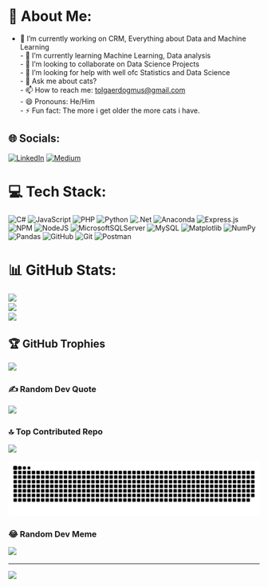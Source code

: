 <!--
**tolgaerdogmus/tolgaerdogmus** is a ✨ _special_ ✨ repository because its `README.md` (this file) appears on your GitHub profile.

Here are some ideas to get you started:

- 🔭 I’m currently working on CRM, Everything about Data and Machine Learning
- 🌱 I’m currently learning Machine Learning, Data analysis
- 👯 I’m looking to collaborate on Data Science Projects
- 🤔 I’m looking for help with well ofc Statistics and Data Science
- 💬 Ask me about cats?
- 😄 Pronouns: He/Him
- ⚡ Fun fact: The more i get older the more cats i have.
-->
# 💫 About Me:
- 🔭 I’m currently working on CRM, Everything about Data and Machine Learning<br>- 🌱 I’m currently learning Machine Learning, Data analysis<br>- 👯 I’m looking to collaborate on Data Science Projects<br>- 🤔 I’m looking for help with well ofc Statistics and Data Science<br>- 💬 Ask me about cats?<br>- 📫 How to reach me: tolgaerdogmus@gmail.com<br>- 😄 Pronouns: He/Him<br>- ⚡ Fun fact: The more i get older the more cats i have.


## 🌐 Socials:
[![LinkedIn](https://img.shields.io/badge/LinkedIn-%230077B5.svg?logo=linkedin&logoColor=white)](https://linkedin.com/in/tolgaerdogmus) [![Medium](https://img.shields.io/badge/Medium-12100E?logo=medium&logoColor=white)](https://medium.com/@tolgaerdogmus) 

# 💻 Tech Stack:
![C#](https://img.shields.io/badge/c%23-%23239120.svg?style=for-the-badge&logo=csharp&logoColor=white) ![JavaScript](https://img.shields.io/badge/javascript-%23323330.svg?style=for-the-badge&logo=javascript&logoColor=%23F7DF1E) ![PHP](https://img.shields.io/badge/php-%23777BB4.svg?style=for-the-badge&logo=php&logoColor=white) ![Python](https://img.shields.io/badge/python-3670A0?style=for-the-badge&logo=python&logoColor=ffdd54) ![.Net](https://img.shields.io/badge/.NET-5C2D91?style=for-the-badge&logo=.net&logoColor=white) ![Anaconda](https://img.shields.io/badge/Anaconda-%2344A833.svg?style=for-the-badge&logo=anaconda&logoColor=white) ![Express.js](https://img.shields.io/badge/express.js-%23404d59.svg?style=for-the-badge&logo=express&logoColor=%2361DAFB) ![NPM](https://img.shields.io/badge/NPM-%23CB3837.svg?style=for-the-badge&logo=npm&logoColor=white) ![NodeJS](https://img.shields.io/badge/node.js-6DA55F?style=for-the-badge&logo=node.js&logoColor=white) ![MicrosoftSQLServer](https://img.shields.io/badge/Microsoft%20SQL%20Server-CC2927?style=for-the-badge&logo=microsoft%20sql%20server&logoColor=white) ![MySQL](https://img.shields.io/badge/mysql-4479A1.svg?style=for-the-badge&logo=mysql&logoColor=white) ![Matplotlib](https://img.shields.io/badge/Matplotlib-%23ffffff.svg?style=for-the-badge&logo=Matplotlib&logoColor=black) ![NumPy](https://img.shields.io/badge/numpy-%23013243.svg?style=for-the-badge&logo=numpy&logoColor=white) ![Pandas](https://img.shields.io/badge/pandas-%23150458.svg?style=for-the-badge&logo=pandas&logoColor=white) ![GitHub](https://img.shields.io/badge/github-%23121011.svg?style=for-the-badge&logo=github&logoColor=white) ![Git](https://img.shields.io/badge/git-%23F05033.svg?style=for-the-badge&logo=git&logoColor=white) ![Postman](https://img.shields.io/badge/Postman-FF6C37?style=for-the-badge&logo=postman&logoColor=white)
# 📊 GitHub Stats:
![](https://github-readme-stats.vercel.app/api?username=tolgaerdogmus&theme=github_dark_dimmed&hide_border=true&include_all_commits=true&count_private=true)<br/>
![](https://github-readme-streak-stats.herokuapp.com/?user=tolgaerdogmus&theme=github_dark_dimmed&hide_border=true)<br/>
![](https://github-readme-stats.vercel.app/api/top-langs/?username=tolgaerdogmus&theme=github_dark_dimmed&hide_border=true&include_all_commits=true&count_private=true&layout=compact)

## 🏆 GitHub Trophies
![](https://github-profile-trophy.vercel.app/?username=tolgaerdogmus&theme=nord&no-frame=false&no-bg=true&margin-w=4)

### ✍️ Random Dev Quote
![](https://quotes-github-readme.vercel.app/api?type=horizontal&theme=tokyonight)

### 🔝 Top Contributed Repo
![](https://github-contributor-stats.vercel.app/api?username=tolgaerdogmus&limit=5&theme=github_dark_dimmed&combine_all_yearly_contributions=true)

<div align="center"><img src="https://raw.githubusercontent.com/platane/snk/output/github-contribution-grid-snake-dark.svg" /></div>

### 😂 Random Dev Meme
<img src='https://memer-new.vercel.app/' style="height: 400px;"/>

---
[![](https://visitcount.itsvg.in/api?id=tolgaerdogmus&icon=7&color=12)](https://visitcount.itsvg.in)

<!-- Proudly created with GPRM ( https://gprm.itsvg.in ) -->
